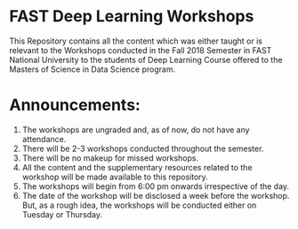 # FAST Deep Learning Workshops
This Repository contains all the content which was either taught or is relevant to the Workshops conducted in the Fall 2018 Semester in FAST National University to the students of Deep Learning Course offered to the Masters of Science in Data Science program.

# Announcements:
1. The workshops are ungraded and, as of now, do not have any attendance.
2. There will be 2-3 workshops conducted throughout the semester.
3. There will be no makeup for missed workshops.
4. All the content and the supplementary resources related to the workshop will be made available to this repository.
5. The workshops will begin from 6:00 pm onwards irrespective of the day.
6. The date of the workshop will be disclosed a week before the workshop. But, as a rough idea, the workshops will be conducted either on Tuesday or Thursday.
